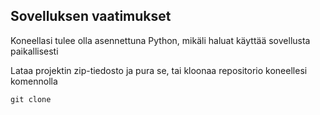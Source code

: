 ## Sovelluksen vaatimukset

Koneellasi tulee olla asennettuna Python, mikäli haluat käyttää sovellusta paikallisesti

Lataa projektin zip-tiedosto ja pura se, tai kloonaa repositorio koneellesi komennolla 

```
git clone
```
